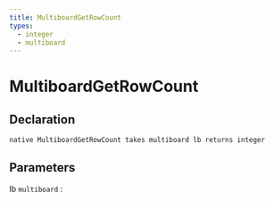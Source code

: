```yaml
---
title: MultiboardGetRowCount
types:
  - integer
  - multiboard
---
```


# MultiboardGetRowCount

## Declaration

```jass
native MultiboardGetRowCount takes multiboard lb returns integer
```

## Parameters
lb `multiboard`
: 
